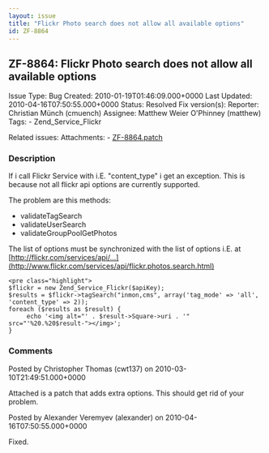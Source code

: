 ```yaml
---
layout: issue
title: "Flickr Photo search does not allow all available options"
id: ZF-8864
---
```


ZF-8864: Flickr Photo search does not allow all available options
-----------------------------------------------------------------

 Issue Type: Bug Created: 2010-01-19T01:46:09.000+0000 Last Updated: 2010-04-16T07:50:55.000+0000 Status: Resolved Fix version(s): 
 Reporter:  Christian Münch (cmuench)  Assignee:  Matthew Weier O'Phinney (matthew)  Tags: - Zend\_Service\_Flickr
 
 Related issues: 
 Attachments: - [ZF-8864.patch](/issues/secure/attachment/12874/ZF-8864.patch)
 
### Description

If i call Flickr Service with i.E. "content\_type" i get an exception. This is because not all flickr api options are currently supported.

The problem are this methods:

- validateTagSearch
- validateUserSearch
- validateGroupPoolGetPhotos

The list of options must be synchronized with the list of options i.E. at [http://flickr.com/services/api/…](http://www.flickr.com/services/api/flickr.photos.search.html)

 
    <pre class="highlight">
    $flickr = new Zend_Service_Flickr($apiKey);
    $results = $flickr->tagSearch("inmon,cms", array('tag_mode' => 'all', 'content_type' => 2));
    foreach ($results as $result) {
         echo '<img alt="' . $result->Square->uri . '" src="'%20.%20$result-"></img>';
    }


 

 

### Comments

Posted by Christopher Thomas (cwt137) on 2010-03-10T21:49:51.000+0000

Attached is a patch that adds extra options. This should get rid of your problem.

 

 

Posted by Alexander Veremyev (alexander) on 2010-04-16T07:50:55.000+0000

Fixed.

 

 